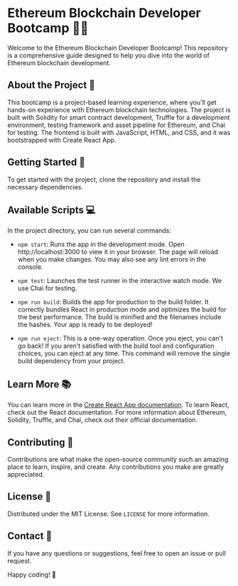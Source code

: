 # Ethereum Blockchain Developer Bootcamp 🚀🔗

Welcome to the Ethereum Blockchain Developer Bootcamp! This repository is a comprehensive guide designed to help you dive into the world of Ethereum blockchain development. 

## About the Project 📝

This bootcamp is a project-based learning experience, where you'll get hands-on experience with Ethereum blockchain technologies. The project is built with Solidity for smart contract development, Truffle for a development environment, testing framework and asset pipeline for Ethereum, and Chai for testing. The frontend is built with JavaScript, HTML, and CSS, and it was bootstrapped with Create React App.

## Getting Started 🏁

To get started with the project, clone the repository and install the necessary dependencies. 

## Available Scripts 💻

In the project directory, you can run several commands:

- `npm start`: Runs the app in the development mode. Open http://localhost:3000 to view it in your browser. The page will reload when you make changes. You may also see any lint errors in the console.

- `npm test`: Launches the test runner in the interactive watch mode. We use Chai for testing.

- `npm run build`: Builds the app for production to the build folder. It correctly bundles React in production mode and optimizes the build for the best performance. The build is minified and the filenames include the hashes. Your app is ready to be deployed!

- `npm run eject`: This is a one-way operation. Once you eject, you can't go back! If you aren't satisfied with the build tool and configuration choices, you can eject at any time. This command will remove the single build dependency from your project.

## Learn More 📚

You can learn more in the [Create React App documentation](https://facebook.github.io/create-react-app/docs/getting-started). To learn React, check out the React documentation. For more information about Ethereum, Solidity, Truffle, and Chai, check out their official documentation.

## Contributing 🤝

Contributions are what make the open-source community such an amazing place to learn, inspire, and create. Any contributions you make are greatly appreciated.

## License 📄

Distributed under the MIT License. See `LICENSE` for more information.

## Contact 📧

If you have any questions or suggestions, feel free to open an issue or pull request.

Happy coding! 🎉
